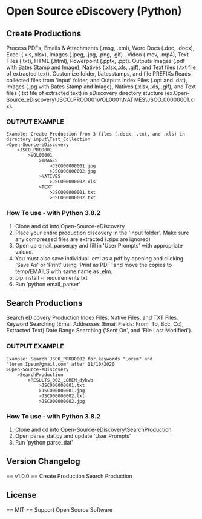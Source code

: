 # Open Source eDiscovery (Python)
## Create Productions 
Process PDFs, Emails & Attachments (.msg, .eml), Word Docs (.doc, .docx), Excel (.xls,.xlsx), Images (.jpeg, .jpg, .png, .gif) , Video (.mov, .mp4), Text Files (.txt), HTML (.html), Powerpoint (.pptx, .ppt).
Outputs Images (.pdf with Bates Stamp and Image), Natives (.xlsx,.xls, .gif), and Text files (.txt file of extracted text).
Customize folder, batesstamps, and file PREFIXs
Reads collected files from 'input' folder, and Outputs Index Files (.opt and .dat), Images (.jpg with Bates Stamp and Image), Natives (.xlsx,.xls, .gif), and Text files (.txt file of extracted text) in eDiscovery directory stucture (ex.Open-Source_eDiscovery\JSCO_PROD001\VOL0001\NATIVES\JSCO_00000001.xls).

### OUTPUT EXAMPLE
    Example: Create Production from 3 files (.docx, .txt, and .xls) in directory input\Test_Collection
    >Open-Source-eDiscovery
        >JSCO_PROD001
            >VOL00001
                >IMAGES
                    >JSCO00000001.jpg
                    >JSCO00000002.jpg
                >NATIVES
                    >JSCO00000002.xls
                >TEXT
                    >JSCO00000001.txt
                    >JSCO00000002.txt

### How To use - with Python 3.8.2
1. Clone and cd into Open-Source-eDiscovery
1. Place your entire production discovery in the 'input folder'. Make sure any compressed files are extracted (.zips are ignored)
2. Open up email_parser.py and fill in 'User Prompts' with appropriate values.
3. You must also save individual .eml as a pdf by opening and clicking 'Save As' or 'Print' using 'Print as PDF' and move the copies to temp/EMAILS with same name as .elm.
4. pip install -r requirements.txt
5. Run 'python email_parser'


## Search Productions
Search eDicovery Production Index Files, Native Files, and TXT Files. 
Keyword Searching (Email Addresses (Email Fields: From, To, Bcc, Cc), Extracted Text)
Date Range Searching ('Sent On', and 'File Last Modified').

### OUTPUT EXAMPLE
    Example: Search JSCO_PROD0002 for keywords "Lorem" and "lorem.Ipsum@gmail.com" after 11/10/2020
    >Open-Source-eDiscovery
        >SearchProduction
            >RESULTS_002_LOREM_dykwb
                >JSCO00000001.txt
                >JSCO00000001.jpg
                >JSCO00000002.txt
                >JSCO00000002.jpg

### How To use - with Python 3.8.2
1. Clone and cd into Open-Source-eDiscovery\SearchProduction
2. Open parse_dat.py and update 'User Prompts'
3. Run 'python parse_dat'

## Version Changelog

== v1.0.0 ==
Create Production
Search Production

## License

 == MIT ==
 Support Open Source Software
